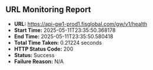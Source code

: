 ## URL Monitoring Report

- **URL:** https://api-gw1-prod1.fisglobal.com/gw/v1/health
- **Start Time:** 2025-05-11T23:35:50.368178
- **End Time:** 2025-05-11T23:35:50.580418
- **Total Time Taken:** 0.21224 seconds
- **HTTP Status Code:** 200
- **Status:** Success
- **Failure Reason:** N/A
